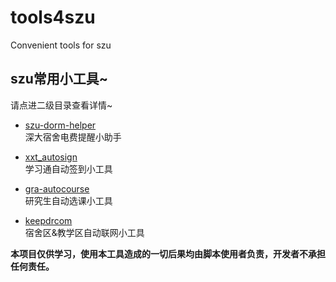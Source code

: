 # tools4szu
Convenient tools for szu


szu常用小工具~
---
请点进二级目录查看详情~


- [szu-dorm-helper](szu-dorm-helper)  
  深大宿舍电费提醒小助手

- [xxt_autosign](xxt_autosign)  
  学习通自动签到小工具

- [gra-autocourse](gra-autocourse)  
  研究生自动选课小工具
  
- [keepdrcom](keepdrcom)  
  宿舍区&教学区自动联网小工具
  
**本项目仅供学习，使用本工具造成的一切后果均由脚本使用者负责，开发者不承担任何责任。**

